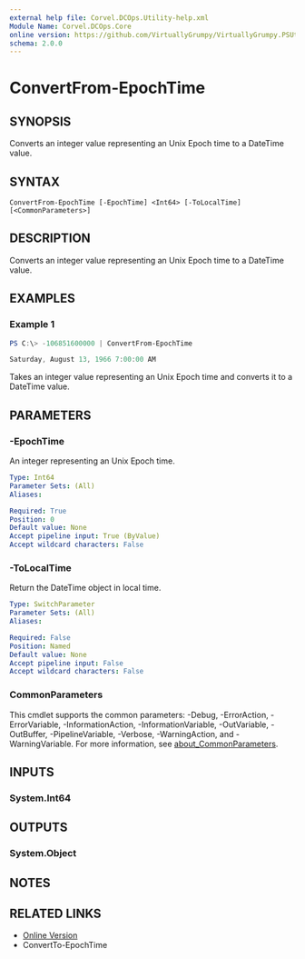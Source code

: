 ```yaml
---
external help file: Corvel.DCOps.Utility-help.xml
Module Name: Corvel.DCOps.Core
online version: https://github.com/VirtuallyGrumpy/VirtuallyGrumpy.PSUtility/blob/main/docs/ConvertFrom-EpochTime.md
schema: 2.0.0
---
```


# ConvertFrom-EpochTime

## SYNOPSIS
Converts an integer value representing an Unix Epoch time to a DateTime value.

## SYNTAX

```
ConvertFrom-EpochTime [-EpochTime] <Int64> [-ToLocalTime] [<CommonParameters>]
```

## DESCRIPTION
Converts an integer value representing an Unix Epoch time to a DateTime value.

## EXAMPLES

### Example 1
```powershell
PS C:\> -106851600000 | ConvertFrom-EpochTime

Saturday, August 13, 1966 7:00:00 AM
```

Takes an integer value representing an Unix Epoch time and converts it to a DateTime value.

## PARAMETERS

### -EpochTime
An integer representing an Unix Epoch time.

```yaml
Type: Int64
Parameter Sets: (All)
Aliases:

Required: True
Position: 0
Default value: None
Accept pipeline input: True (ByValue)
Accept wildcard characters: False
```

### -ToLocalTime
Return the DateTime object in local time.

```yaml
Type: SwitchParameter
Parameter Sets: (All)
Aliases:

Required: False
Position: Named
Default value: None
Accept pipeline input: False
Accept wildcard characters: False
```

### CommonParameters
This cmdlet supports the common parameters: -Debug, -ErrorAction, -ErrorVariable, -InformationAction, -InformationVariable, -OutVariable, -OutBuffer, -PipelineVariable, -Verbose, -WarningAction, and -WarningVariable. For more information, see [about_CommonParameters](http://go.microsoft.com/fwlink/?LinkID=113216).

## INPUTS

### System.Int64

## OUTPUTS

### System.Object
## NOTES

## RELATED LINKS

- [Online Version](https://github.com/VirtuallyGrumpy/VirtuallyGrumpy.PSUtility/blob/main/docs/ConvertFrom-EpochTime.md)
- ConvertTo-EpochTime
